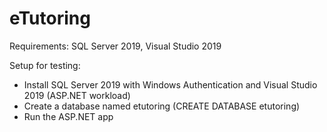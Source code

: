# eTutoring
Requirements: SQL Server 2019, Visual Studio 2019

Setup for testing:
- Install SQL Server 2019 with Windows Authentication and Visual Studio 2019 (ASP.NET workload)
- Create a database named etutoring (CREATE DATABASE etutoring)
- Run the ASP.NET app